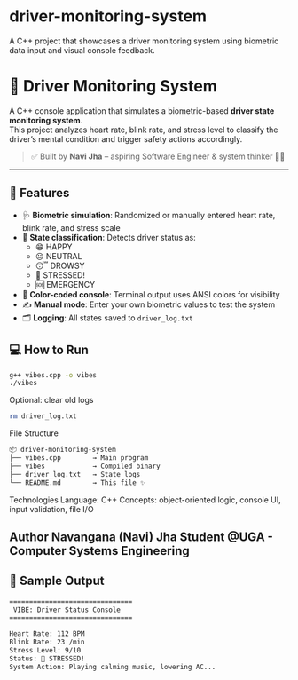 # driver-monitoring-system
A C++ project that showcases a driver monitoring system using biometric data input and visual console feedback. 
# 🚗 Driver Monitoring System

A C++ console application that simulates a biometric-based **driver state monitoring system**.  
This project analyzes heart rate, blink rate, and stress level to classify the driver’s mental condition and trigger safety actions accordingly.

> ✅ Built by **Navi Jha** – aspiring Software Engineer & system thinker 😤✨

---

## 🧠 Features

- 🩺 **Biometric simulation**: Randomized or manually entered heart rate, blink rate, and stress scale
- 🧠 **State classification**: Detects driver status as:
  - 😁 HAPPY
  - 😐 NEUTRAL
  - 😴 DROWSY
  - 🚨 STRESSED!
  - 🆘 EMERGENCY
- 🎨 **Color-coded console**: Terminal output uses ANSI colors for visibility
- ✍️ **Manual mode**: Enter your own biometric values to test the system
- 🗂️ **Logging**: All states saved to `driver_log.txt`


## 💻 How to Run

```bash
g++ vibes.cpp -o vibes
./vibes
``` 

Optional: clear old logs
```bash
rm driver_log.txt
```

File Structure
```bash
📦 driver-monitoring-system
├── vibes.cpp        → Main program
├── vibes            → Compiled binary
├── driver_log.txt   → State logs
└── README.md        → This file ✨
```
Technologies
Language: C++
Concepts: object-oriented logic, console UI, input validation, file I/O

Author
Navangana (Navi) Jha
Student @UGA - Computer Systems Engineering
---

## 📸 Sample Output

```bash
===============================
 VIBE: Driver Status Console
===============================

Heart Rate: 112 BPM
Blink Rate: 23 /min
Stress Level: 9/10
Status: 🚨 STRESSED!
System Action: Playing calming music, lowering AC...
